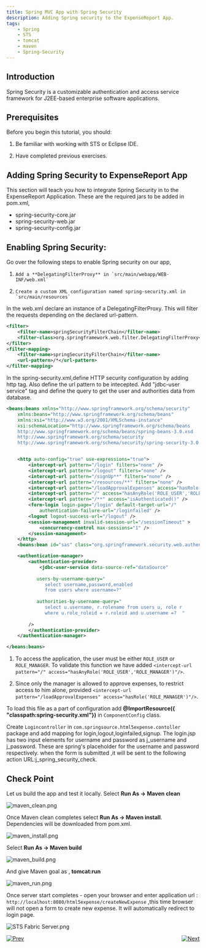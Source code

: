 ```yaml
---
title: Spring MVC App with Spring Security
description: Adding Spring security to the ExpenseReport App.
tags:
    - Spring
    - STS
    - tomcat
    - maven
    - Spring-Security
---
```


## Introduction
Spring Security is a customizable authentication and access service framework for J2EE-based enterprise software applications.

## Prerequisites
Before you begin this tutorial, you should:

1.  Be familiar with working with STS or Eclipse IDE.

2.  Have completed previous exercises.

## Adding Spring Security to ExpenseReport App
This section will teach you how to integrate Spring Security in to the ExpenseReport Application. These are the required jars to be added in pom.xml,

  + spring-security-core.jar
  + spring-security-web.jar
  + spring-security-config.jar

## Enabling Spring Security:
Go over the following steps to enable Spring security on our app,

1.     Add a **DelegatingFilterProxy** in `src/main/webapp/WEB-INF/web.xml`

2.     Create a custom XML configuration named spring-security.xml in `src/main/resources`

In the web.xml declare an instance of a DelegatingFilterProxy. This will filter the requests depending on the declared url-pattern.

```xml
<filter>
    <filter-name>springSecurityFilterChain</filter-name>
    <filter-class>org.springframework.web.filter.DelegatingFilterProxy</filter-class>
</filter>
<filter-mapping>
    <filter-name>springSecurityFilterChain</filter-name>
    <url-pattern>/*</url-pattern>
</filter-mapping>
```

In the spring-security.xml,define HTTP security configuration by adding http tag. Also define the url pattern to be intecepted. Add "jdbc-user service" tag and define the query to get the user and authorities data from database.

```xml
<beans:beans xmlns="http://www.springframework.org/schema/security"
    xmlns:beans="http://www.springframework.org/schema/beans" 
    xmlns:xsi="http://www.w3.org/2001/XMLSchema-instance"
    xsi:schemaLocation="http://www.springframework.org/schema/beans
    http://www.springframework.org/schema/beans/spring-beans-3.0.xsd
    http://www.springframework.org/schema/security
    http://www.springframework.org/schema/security/spring-security-3.0.3.xsd">


    <http auto-config="true" use-expressions="true">
        <intercept-url pattern="/login" filters="none" />
        <intercept-url pattern="/logout" filters="none" />
        <intercept-url pattern="/signUp**" filters="none" />
        <intercept-url pattern="/resources/**" filters="none" />
        <intercept-url pattern="/loadApprovalExpenses" access="hasRole('ROLE_MANAGER')"/>
        <intercept-url pattern="/" access="hasAnyRole('ROLE_USER','ROLE_MANAGER')"/>
        <intercept-url pattern="/**" access="isAuthenticated()" />
        <form-login login-page="/login" default-target-url="/"
            authentication-failure-url="/loginfailed" />
        <logout logout-success-url="/logout" />
        <session-management invalid-session-url="/sessionTimeout" >
            <concurrency-control max-sessions="1" />
        </session-management>
    </http>
    <beans:bean id="sas" class="org.springframework.security.web.authentication.session.SessionFixationProtectionStrategy" />

    <authentication-manager>
        <authentication-provider>
            <jdbc-user-service data-source-ref="dataSource"
 
           users-by-username-query="
              select username,password,enabled  
              from users where username=?" 
 
           authorities-by-username-query="
              select u.username, r.rolename from users u, role r 
              where u.role_roleid = r.roleid and u.username =?  " 
 
        />
        </authentication-provider>
    </authentication-manager>

</beans:beans>

```

1.  To access the application, the user must be either `ROLE_USER` or `ROLE_MANAGER`. To validate this function we have added `<intercept-url pattern="/" access="hasAnyRole('ROLE_USER','ROLE_MANAGER')"/>`.

2.  Since only the manager is allowed to approve expenses, to restrict access to him alone, provided `<intercept-url pattern="/loadApprovalExpenses" access="hasRole('ROLE_MANAGER')"/>`.

To load this file as a part of configuration add **@ImportResource({ "classpath:spring-security.xml"})** in `ComponentConfig` class.

Create `Logincontroller` in `com.springsource.html5expense.contoller` package and add mapping for login,logout,loginfailed,signup. The login.jsp has two input elements for username and password as j_username and j_password. These are spring's placeholder for the username and password respectively.
when the form is submitted ,it will be sent to the following action URL:j_spring_security_check.

## Check Point
Let us build the app and test it locally.
Select **Run As -> Maven clean**

![maven_clean.png](/images/spring_tutorial/maven_clean.png)

Once Maven clean completes select **Run As -> Maven install**. Dependencies will be downloaded from pom.xml.

![maven_install.png](/images/spring_tutorial/maven_install.png)

Select **Run As -> Maven build**

![maven_build.png](/images/spring_tutorial/maven_build.png)

And give Maven goal as , **tomcat:run**

![maven_run.png](/images/spring_tutorial/maven_run.png)

Once server start completes - open your browser and enter application url : `http://localhost:8080/html5expense/createNewExpense` ,this time browser will not open a form to create new expense. It will automatically redirect to login page.

![STS Fabric Server.png](/images/spring_tutorial/localhost_login.png)


[![Prev](/images/spring_tutorial/prev_doc.png)](/frameworks/java/spring/tutorials/springmvc-jpa-postgres/spring-expensereport-app-tutorial.html)  <span style="float: right;">[![Next](/images/spring_tutorial/next_doc.png)](/frameworks/java/spring/tutorials/springmvc-jpa-postgres/spring-app-deployment-to-cloudfoundry.html)</span>

